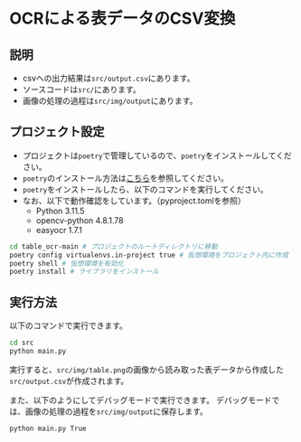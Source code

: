 # OCRによる表データのCSV変換

## 説明

- csvへの出力結果は`src/output.csv`にあります。
- ソースコードは`src/`にあります。
- 画像の処理の過程は`src/img/output`にあります。

## プロジェクト設定

- プロジェクトは`poetry`で管理しているので、`poetry`をインストールしてください。
- `poetry`のインストール方法は[こちら](https://python-poetry.org/docs/#installation)を参照してください。
- `poetry`をインストールしたら、以下のコマンドを実行してください。
- なお、以下で動作確認をしています。（pyproject.tomlを参照）
  - Python 3.11.5
  - opencv-python 4.8.1.78
  - easyocr 1.7.1

 ```bash
 cd table_ocr-main # プロジェクトのルートディレクトリに移動
 poetry config virtualenvs.in-project true # 仮想環境をプロジェクト内に作成
 poetry shell # 仮想環境を有効化
 poetry install # ライブラリをインストール
 ```

## 実行方法

以下のコマンドで実行できます。

```bash
cd src
python main.py
```

実行すると、`src/img/table.png`の画像から読み取った表データから作成した`src/output.csv`が作成されます。

また、以下のようにしてデバッグモードで実行できます。
デバッグモードでは、画像の処理の過程を`src/img/output`に保存します。

```bash
python main.py True
```
